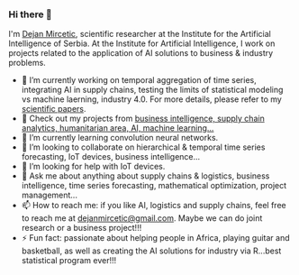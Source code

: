 ### Hi there 👋

I'm [Dejan Mircetic](https://www.linkedin.com/feed/update/urn:li:activity:6993199240374050816/), scientific researcher at the Institute for the Artificial Intelligence of Serbia. At the Institute for Artificial Intelligence, I work on projects related to the application of AI solutions to business & industry problems. 

- 🔭 I’m currently working on temporal aggregation of time series, integrating AI in supply chains, testing the limits of statistical modeling vs machine laerning, industry 4.0. For more details, please refer to my [scientific papers](https://www.researchgate.net/profile/Dejan-Mircetic).
- :microscope: Check out my projects from [business intelligence, supply chain analytics, humanitarian area, AI, machine learning...](https://www.linkedin.com/in/dejan-mircetic-9b03b896/details/projects/)
- 🌱 I’m currently learning convolution neural networks.
- 👯 I’m looking to collaborate on hierarchical & temporal time series forecasting, IoT devices, business intelligence...
- 🤔 I’m looking for help with IoT devices. 
- 💬 Ask me about anything about supply chains & logistics, business intelligence, time series forecasting, mathematical optimization, project management...
- 📫 How to reach me: if you like AI, logistics and supply chains, feel free to reach me at dejanmircetic@gmail.com. Maybe we can do joint research or a business project!!!
- ⚡ Fun fact: passionate about helping people in Africa, playing guitar and basketball, as well as creating the AI solutions for industry via R...best statistical program ever!!!

